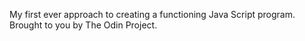 My first ever approach to creating a functioning Java Script program. 
Brought to you by The Odin Project.
